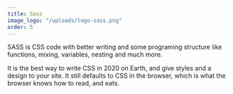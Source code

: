 ```yaml
---
title: Sass
image_logo: "/uploads/logo-sass.png"
order: 5
---
```


SASS is CSS code with better writing and some programing structure like functions, mixing, variables, nesting and much more.

It is the best way to write CSS in 2020 on Earth, and give styles and a design to your site. It still defaults to CSS in the browser, which is what the browser knows how to read, and eats.